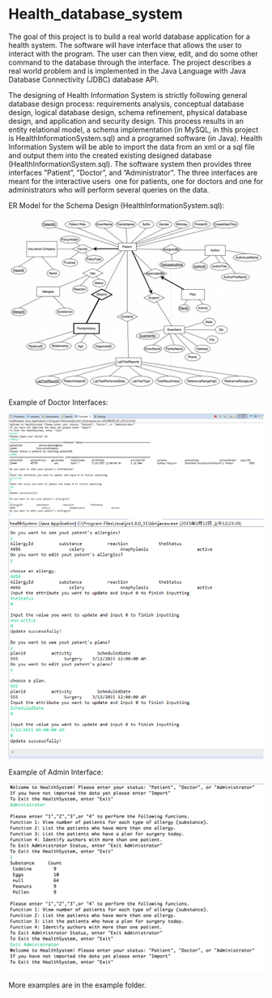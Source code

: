 # Health_database_system
The goal of this project is to build a real world database application for a health system. The software will have interface that allows the user to interact with the program. The user can then view, edit, and do some other command to the database through the interface. The project describes a real world problem and is implemented in the Java Language with Java Database Connectivity (JDBC) database API.

The designing of Health Information System is strictly following general database design process: requirements analysis, conceptual database design, logical database design, schema refinement, physical database design, and application and security design. This process results in an entity relational model, a schema implementation (in MySQL, in this project is HealthInformationSystem.sql) and a programed software (in Java). Health Information System will be able to import the data from an xml or a sql file and output them into the created existing designed database (HealthInformationSystem.sql). The software system then provides three interfaces ”Patient”, ”Doctor”, and ”Administrator”. The three interfaces are meant for the interactive users ­ one for patients, one for doctors and one for administrators who will perform several queries on the data.

ER Model for the Schema Design (HealthInformationSystem.sql): 

![Alt text](/Example_Images/ER_model.png?raw=true "Optional Title")

Example of Doctor Interfaces:

![Alt text](/Example_Images/hs_doctor1.png?raw=true "Optional Title")
![Alt text](/Example_Images/hs_doctor2.png?raw=true "Optional Title")

Example of Admin Interface:

![Alt text](/Example_Images/hs_admin.png?raw=true "Optional Title")

More examples are in the example folder.
